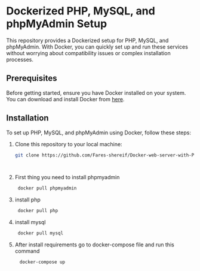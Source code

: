 # Dockerized PHP, MySQL, and phpMyAdmin Setup

This repository provides a Dockerized setup for PHP, MySQL, and phpMyAdmin. With Docker, you can quickly set up and run these services without worrying about compatibility issues or complex installation processes.

## Prerequisites

Before getting started, ensure you have Docker installed on your system. You can download and install Docker from [here](https://docs.docker.com/get-docker/).

## Installation

To set up PHP, MySQL, and phpMyAdmin using Docker, follow these steps:

1. Clone this repository to your local machine:

   ```bash
   git clone https://github.com/Fares-shereif/Docker-web-server-with-PHP-and-MySQL

  
2. First thing you need to install phpmyadmin
   ```bash
    docker pull phpmyadmin

3. install php
   ```bash
    docker pull php

4. install mysql
   ```bash
    docker pull mysql
   
5. After install requirements go to docker-compose file and run this command
```bash
     docker-compose up



